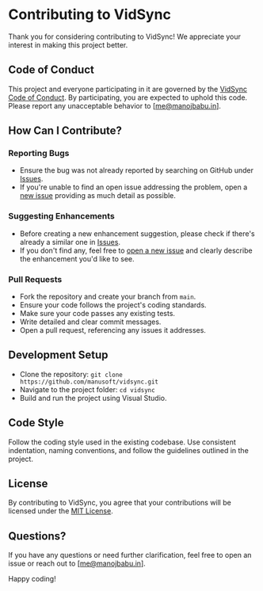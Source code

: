 # Contributing to VidSync

Thank you for considering contributing to VidSync! We appreciate your interest in making this project better.

## Code of Conduct

This project and everyone participating in it are governed by the [VidSync Code of Conduct](CODE_OF_CONDUCT.md). By participating, you are expected to uphold this code. Please report any unacceptable behavior to [me@manojbabu.in].

## How Can I Contribute?

### Reporting Bugs

- Ensure the bug was not already reported by searching on GitHub under [Issues](https://github.com/manusoft/vidsync/issues).
- If you're unable to find an open issue addressing the problem, open a [new issue](https://github.com/manusoft/vidsync/issues/new) providing as much detail as possible.

### Suggesting Enhancements

- Before creating a new enhancement suggestion, please check if there's already a similar one in [Issues](https://github.com/manusoft/vidsync/issues).
- If you don't find any, feel free to [open a new issue](https://github.com/manusoft/vidsync/issues/new) and clearly describe the enhancement you'd like to see.

### Pull Requests

- Fork the repository and create your branch from `main`.
- Ensure your code follows the project's coding standards.
- Make sure your code passes any existing tests.
- Write detailed and clear commit messages.
- Open a pull request, referencing any issues it addresses.

## Development Setup

- Clone the repository: `git clone https://github.com/manusoft/vidsync.git`
- Navigate to the project folder: `cd vidsync`
- Build and run the project using Visual Studio.

## Code Style

Follow the coding style used in the existing codebase. Use consistent indentation, naming conventions, and follow the guidelines outlined in the project.

## License

By contributing to VidSync, you agree that your contributions will be licensed under the [MIT License](LICENSE.txt).

## Questions?

If you have any questions or need further clarification, feel free to open an issue or reach out to [me@manojbabu.in].

Happy coding!
